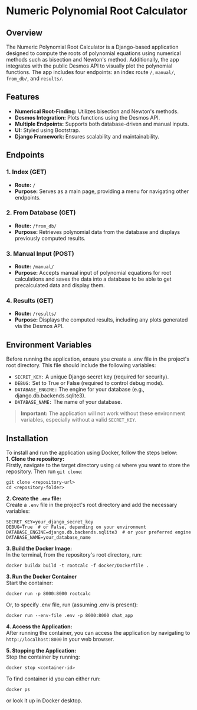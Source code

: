 # Numeric Polynomial Root Calculator

## Overview
The Numeric Polynomial Root Calculator is a Django-based application designed to compute the roots of polynomial equations using numerical methods such as bisection and Newton's method. Additionally, the app integrates with the public Desmos API to visually plot the polynomial functions. The app includes four endpoints: an index route `/`, `manual/`, `from_db/`, and `results/`. 

## Features
- **Numerical Root-Finding:** Utilizes bisection and Newton's methods.
- **Desmos Integration:** Plots functions using the Desmos API.
- **Multiple Endpoints:** Supports both database-driven and manual inputs.
- **UI:** Styled using Bootstrap.
- **Django Framework:** Ensures scalability and maintainability.

## Endpoints

### 1. Index (GET) 
- **Route:** `/`
- **Purpose:** Serves as a main page, providing a menu for navigating other endpoints. 
### 2. From Database (GET)
- **Route:** `/from_db/`
- **Purpose:** Retrieves polynomial data from the database and displays previously computed results. 
### 3. Manual Input (POST)
- **Route:** `/manual/`
- **Purpose:** Accepts manual input of polynomial equations for root calculations and saves the data into a database to be able to get precalculated data and display them.
### 4. Results (GET)
- **Route:** `/results/`
- **Purpose:** Displays the computed results, including any plots generated via the Desmos API.

## Environment Variables
Before running the application, ensure you create a .env file in the project's root directory. This file should include the following variables:

- `SECRET_KEY:` A unique Django secret key (required for security).
- `DEBUG:` Set to True or False (required to control debug mode).
- `DATABASE_ENGINE:` The engine for your database (e.g., django.db.backends.sqlite3).
- `DATABASE_NAME:` The name of your database.  
  
> **Important:** The application will not work without these environment variables, especially without a valid `SECRET_KEY`.

## Installation
To install and run the application using Docker, follow the steps below:  
**1. Clone the repository:**  
Firstly, navigate to the target directory using `cd` where you want to store the repository. Then run `git clone`:
``` 
git clone <repository-url>
cd <repository-folder>
```
**2. Create the `.env` file:**  
Create a `.env` file in the project's root directory and add the necessary variables:
```
SECRET_KEY=your_django_secret_key
DEBUG=True  # or False, depending on your environment
DATABASE_ENGINE=django.db.backends.sqlite3  # or your preferred engine
DATABASE_NAME=your_database_name
```
**3. Build the Docker Image:**  
In the terminal, from the repository's root directory, run:
```
docker buildx build -t rootcalc -f docker/Dockerfile .
```
**3. Run the Docker Container**  
Start the container:
```
docker run -p 8000:8000 rootcalc
```
Or, to specify .env file, run (assuming .env is present):
```
docker run --env-file .env -p 8000:8000 chat_app
```
**4. Access the Application:**  
After running the container, you can access the application by navigating to `http://localhost:8000` in your web browser.

**5. Stopping the Application:**  
Stop the container by running:
```
docker stop <container-id>
```
To find container id you can either run:
```
docker ps 
```
or look it up in Docker desktop.